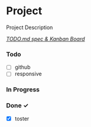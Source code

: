 # Project

Project Description

<em>[TODO.md spec & Kanban Board](https://bit.ly/3fCwKfM)</em>

### Todo

- [ ] github  
- [ ] responsive  

### In Progress


### Done ✓

- [x] toster  

